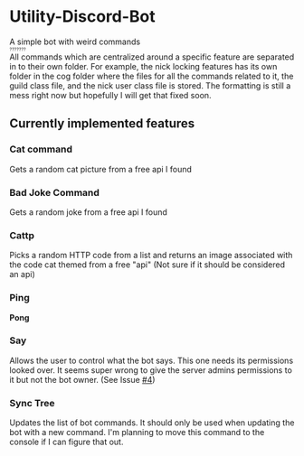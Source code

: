 # Utility-Discord-Bot
A simple bot with weird commands <br />
<sub><sub><sub>???????</sub></sub></sub> <br />
All commands which are centralized around a specific feature are separated in to their own folder.
For example, the nick locking features has its own folder in the cog folder where the files for all the commands related to it,
the guild class file, and the nick user class file is stored. 
The formatting is still a mess right now but hopefully I will get that fixed soon.

## Currently implemented features

### Cat command
Gets a random cat picture from a free api I found

### Bad Joke Command
Gets a random joke from a free api I found

### Cattp
Picks a random HTTP code from a list and returns an image associated with the code cat themed from a free "api"
(Not sure if it should be considered an api)

### Ping
**Pong**

### Say
Allows the user to control what the bot says.
This one needs its permissions looked over.
It seems super wrong to give the server admins permissions to it but not the bot owner. (See Issue [#4](/../../issues/4))

### Sync Tree
Updates the list of bot commands.
It should only be used when updating the bot with a new command.
I'm planning to move this command to the console if I can figure that out.